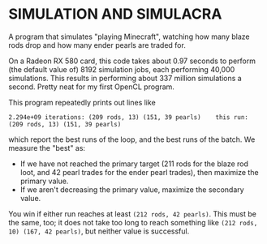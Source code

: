 # SIMULATION AND SIMULACRA

A program that simulates "playing Minecraft", watching how many blaze rods drop
and how many ender pearls are traded for.

On a Radeon RX 580 card, this code takes about 0.97 seconds to perform 
(the default value of) 8192 simulation jobs, each performing 40,000 simulations.
This results in performing about 337 million simulations a second. Pretty neat
for my first OpenCL program.

This program repeatedly prints out lines like

```
2.294e+09 iterations: (209 rods, 13) (151, 39 pearls)    this run: (209 rods, 13) (151, 39 pearls)
```

which report the best runs of the loop, and the best runs of the batch. We 
measure the "best" as:

- If we have not reached the primary target (211 rods for the blaze rod loot,
  and 42 pearl trades for the ender pearl trades), then maximize the primary
  value.
- If we aren't decreasing the primary value, maximize the secondary value.

You win if either run reaches at least `(212 rods, 42 pearls)`. This must
be the same, too; it does not take too long to reach something like
`(212 rods, 10) (167, 42 pearls)`, but neither value is successful.

